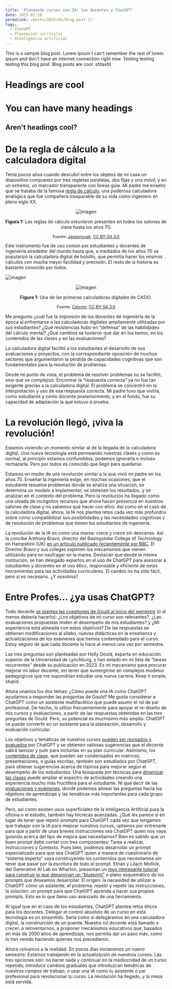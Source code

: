 ```yaml
---
title: 'Planeando cursos con IA: los docentes y ChatGPT'
date: 2025-01-20
permalink: /posts/2025/01/blog-post-1/
tags:
  - ChatGPT
  - Planeación curricular
  - Inteligencia artificial
---
```


This is a sample blog post. Lorem ipsum I can't remember the rest of lorem ipsum and don't have an internet connection right now. Testing testing testing this blog post. Blog posts are cool.
sfdasfd

Headings are cool
======

You can have many headings
======

Aren't headings cool?
------

# De la regla de cálculo a la calculadora digital

Tenía pocos años cuando descubrí entre los objetos de mi casa un
dispositivo compuesto por tres regletas paralelas, dos fijas y una
móvil, y en un extremo, un marcador transparente con líneas guía. Mi
padre me enseñó que se trataba de la famosa [regla de
cálculo](https://es.wikipedia.org/wiki/Regla_de_c%C3%A1lculo), una
poderosa calculadora analógica que fue compañera inseparable de su vida
como ingeniero en pleno siglo XX.

<div style="text-align: center;">
    <img src="https://github.com/user-attachments/assets/2c95cd21-5218-4ab7-a1d4-1e038109ba15" alt="imagen" style="max-width: 100%; height: auto;">
    <p><strong>Figura 1:</strong> Las reglas de cálculo estuvieron presentes en todos los salones de clase hasta los años 70. </p>
    <p style="font-size: 0.9em;">Fuente: 
        <a href="https://commons.wikimedia.org/wiki/File:Slide_rule_12.jpg" target="_blank">Janeznovak</a>, 
        <a href="https://creativecommons.org/licenses/by-sa/3.0/legalcode" target="_blank">CC BY-SA 3.0</a>
    </p>
</div>
Este instrumento fue de uso común por estudiantes y docentes de
ingeniería alrededor del mundo hasta que, a mediados de los años 70 se
popularizó la calculadora digital de bolsillo, que permitía hacer los
mismos cálculos con mucha mayor facilidad y precisión. El resto de la
historia es bastante conocido por todos.


![imagen]()

<div style="text-align: center;">
    <img src="https://github.com/user-attachments/assets/4a22d96d-0713-4233-a6e2-7a7d6fb63320" alt="imagen" style="max-width: 100%; height: auto;">
    <p><strong>Figura 1:</strong> Una de las primeras calculadoras digitales de CASIO. </p>
    <p style="font-size: 0.9em;">Fuente: 
        <a href="https://commons.wikimedia.org/w/index.php?curid=1957117" target="_blank">Celcom</a>, 
        <a href="https://creativecommons.org/licenses/by-sa/3.0/legalcode" target="_blank">CC BY-SA 3.0</a>
    </p>
</div>

Me pregunto ¿cuál fue la impresión de los docentes de ingeniería de la
época al enfrentarse a las calculadoras digitales ampliamente utilizadas
por sus estudiantes? ¿Qué resistencias hubo en “defensa” de las
habilidades del cálculo mental? ¿Qué cambios se tuvieron que dar en los
textos, en los contenidos de las clases y en las evaluaciones?

La calculadora digital facilitó a los estudiantes el desarrollo de sus
evaluaciones y proyectos, con la correspondiente oposición de muchos
sectores que argumentaron la pérdida de capacidades cognitivas que son
fundamentales para la resolución de problemas.

Desde mi punto de vista, el problema de resolver problemas no se
facilitó, sino que se complejizó. Encontrar la “respuesta correcta” ya
no fue tan exigente gracias a la calculadora digital. El problema se
concentró en la interpretación y uso de esa respuesta correcta. Mi padre
tuvo que vivirla, como estudiante y como docente posteriormente, y en el
fondo, fue su capacidad de adaptación la que estuvo a prueba.

# La revolución llegó, ¡viva la revolución!

Estamos viviendo un momento similar al de la llegada de la calculadora
digital. Una nueva tecnología está permeando nuestras clases y como es
normal, al principio estamos confundidos, podemos ignorarla e incluso
rechazarla. Pero por todos es conocido que llegó para quedarse.

Estamos en medio de una revolución similar a la que vivió mi padre en
los años 70. Enseñar la ingeniería exige, en muchas ocasiones, que el
estudiante resuelva problemas donde se analiza una situación, se
determina un modelo a implementar, se obtienen los resultados, y se
analizan en el contexto del problema. Pero la revolución ha llegado como
una oleada de incógnitos recursos que ahora hacen presencia en nuestros
salones de clase y no sabemos qué hacer con ellos. Así como en el caso
de la calculadora digital, ahora, la IA nos plantea retos cada vez más
profundos sobre cómo compatibilizar sus posibilidades y las necesidades
cognitivas y de resolución de problemas que tienen los estudiantes de
ingeniería.

La revolución de la IA es como una marea: crece y crece sin descanso.
Así la concibe Anthony Bravo, director del Basingstoke College of
Technology en Hampshire (UK) [en un artículo publicado recientemente por
BBC](https://www.bbc.com/news/articles/c8r5jgg5gxmo). El Director Bravo
y sus colegas exponen los mecanismos que vienen utilizando para no
naufragar en la marea. Destacan que desde la misma institución, se han
delegado expertos en el uso de ChatGPT para asesorar a estudiantes y
docentes en el uso ético, responsable y eficiente de estas herramientas
para las actividades curriculares. El cambio no ha sido fácil, pero sí
es necesario. ¿Y nosotros?

# Entre Profes… ¿ya usas ChatGPT?

Todo docente [se plantea las cuestiones de Gould al inicio del
semestre](https://hbsp.harvard.edu/inspiring-minds/a-3-question-checklist-for-better-course-design?acctID=13468279&cid=email%7Cmarketo%7C2024-01-09-the-faculty-lounge%7C1246817%7Cfaculty-lounge-newsletter%7Cbutton%7Cvarious%7Cjan2024&mkt_tok=ODU1LUFUWi0yOTQAAAGQjRa0EanG527BHNKHG0RzPz4bbEFOrg-DDe0xFIBmZb4lSmVaKN8ySMusZTgOw5_0ajXJkxycQ7djq6iP7x-Px_elojY3VMQxHq4OwYxgDUo&utm_source=pocket_saves)
(o al menos debería hacerlo): ¿Los objetivos de mi curso son
relevantes?, ¿Las evaluaciones propuestas miden el desempeño de mis
estudiantes? y ¿Mi experiencia está alineada con estos objetivos? De las
respuestas se obtienen modificaciones al sílabo, nuevas didácticas en la
enseñanza y actualizaciones de los exámenes que hemos contemplado para
el curso. Estoy seguro de que cada docente lo hace al menos una vez por
semestre.

Las tres preguntas son planteadas por Holly Gould, experta en educación
superior de la Universidad de Lynchburg, y han estado en mi lista de
“tareas recurrentes” desde su publicación en 2023. Es mi mecanismo para
procurar mejorar mi labor docente, sin tener que sumergirme en complejos
modelos pedagógicos que me supondrían estudiar una nueva carrera. Keep
it simple, stupid.

Ahora unamos los dos temas: ¿Cómo puede una IA como ChatGPT ayudarnos a
responder las preguntas de Gould? Me gusta considerar a ChatGPT como un
asistente multifacético que puede asumir el rol de par profesional. De
hecho, lo utilizo frecuentemente para apoyar el re-diseño de mis cursos
y evaluaciones, a partir de las respuestas obtenidas en las tres
preguntas de Gould. Pero, su potencial es muchísimo más amplio. ChatGPT
se puede convertir en un asistente para la planeación, desarrollo y
evaluación curricular.

Los objetivos y temáticas de nuestros cursos [pueden ser revisados y
evaluados](https://hbsp.harvard.edu/inspiring-minds/simple-ai-tips-designing-courses)
por ChatGPT y se obtienen valiosas sugerencias que el docente sabrá
tamizar y pulir para incluirlas en su plan curricular. Asimismo, los
[contenidos de
clase](https://hbsp.harvard.edu/inspiring-minds/simple-ai-tips-revising-courses),
que pueden ser condensados en matrices, presentaciones, o guías
escritas, también son estudiados por ChatGPT, para obtener sugerencias
acerca de tópicos para mejorar según el desempeño de los estudiantes.
Una búsqueda por técnicas para [dinamizar las
clases](https://hbsp.harvard.edu/inspiring-minds/simple-ai-tips-enhancing-class-time)
puede ampliar el espectro de actividades creando una experiencia mucho
más fructífera para el estudiante. Ni qué decir de las [evaluaciones y
exámenes](https://hbsp.harvard.edu/inspiring-minds/simple-ai-tips-creating-assessments),
donde podemos alinear las preguntas hacia los objetivos de aprendizaje y
las temáticas más importantes para cada grupo de estudiantes.

Pero, así como existen usos superficiales de la Inteligencia Artificial
para la oficina o el estudio, también hay técnicas avanzadas. ¿Qué les
parece si en lugar de tener que repetir prompts para ChatGPT cada vez
que tengamos que trabajar con la IA para mejorar nuestros cursos,
optamos por entrenarle para que a partir de unas breves instrucciones
sea ChatGPT quien nos vaya guiando acerca del tipo de mejora que
necesitamos? Bien es sabido que un buen prompt debe contar con tres
componentes: Tarea a realizar, Instrucciones y Contexto. Pues bien,
podemos desarrollar un prompt especializado para que sea ChatGPT quien a
manera de cuestionario de “sistema experto” vaya construyendo los
contenidos que necesitamos sin tener que pasar por la escritura de todo
el prompt. Ethan y Lilach Mollick, del Generative AI Lab en Wharton,
presentan un [muy interesante tutorial para construir lo que denominan
un
“blueprint”](https://hbsp.harvard.edu/inspiring-minds/an-ai-prompting-template-for-teaching-tasks)
o plano esquemático de los prompts que deseamos desarrollar. El origen:
la necesidad de utilizar a ChatGPT como un asistente, el problema:
repetir y repetir las instrucciones, la solución: un prompt para que
ChatGPT aprenda a hacer sus propios prompts. Esto es lo que llamo uso
avanzado de una herramienta.

Al igual que en el caso de los estudiantes, ChatGPT plantea retos éticos
para los docentes. Delegar el control absoluto de un curso en esta
tecnología es un sinsentido. Sería como si delegáramos en una
calculadora digital, la construcción de un puente. Nuestro rol docente
está llamado a crecer, a reinventarnos, a proponer mecanismos educativos
que, basados en más de 2000 años de aprendizaje, nos permita dar un paso
más, como lo han venido haciendo quienes nos precedieron.

Ahora volvamos a la realidad. En pocos días iniciaremos un nuevo
semestre. Estamos trabajando en la actualización de nuestros cursos. Las
tres opciones son: no hacer nada y continuar en la mediocridad de un
curso repetido; introducir cambios graduales que introduzcan temáticas
de nuestros campos de trabajo; o usar una IA como tu asistente o par
profesional para revolucionar tu curso. La revolución ha llegado, y la
mesa está servida.
